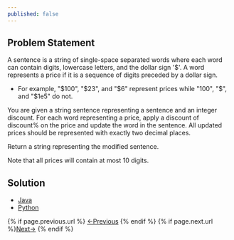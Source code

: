 ```yaml
---
published: false
---
```


## Problem Statement

A sentence is a string of single-space separated words where each word can contain digits, lowercase letters, and the dollar sign '$'. A word represents a price if it is a sequence of digits preceded by a dollar sign.


* For example, "$100", "$23", and "$6" represent prices while "100", "$", and "$1e5" do not.

You are given a string sentence representing a sentence and an integer discount. For each word representing a price, apply a discount of discount% on the price and update the word in the sentence. All updated prices should be represented with exactly two decimal places.

Return a string representing the modified sentence.

Note that all prices will contain at most 10 digits.

## Solution

<div class="tab-container">
  <ul>
    <li class="tab Java2"><a href="#Java2">Java</a></li>
    <li class="tab Python2"><a href="#Python2">Python</a></li>
  </ul>

   <div class="codeSample Java2" id="Java2">
     <script src="https://gist.github.com/tushar-sharma/f34119b8638d8071aff8526f9c77b549.js?file=ApplyDiscount.java"></script>
   </div>

   <div class="codeSample Python2" id="Python2">
     <script src="https://gist.github.com/tushar-sharma/f34119b8638d8071aff8526f9c77b549.js?file=apply_discount.py"></script>
   </div>

</div>

<nav class="pagination clear" style="padding-bottom:20px;">
{% if page.previous.url %} <a class="prev-item" href="{{page.previous.url}}" title="Previous Post: {{page.previous.title}}">&larr;Previous</a>   {% endif %}  {% if page.next.url %}<a class="next-item" href="{{page.next.url}}" title="Next Post: {{page.next.title}}">Next&rarr;</a>         {% endif %}
</nav>

